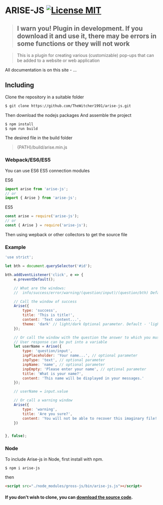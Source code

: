 # ARISE-JS [![License MIT](https://img.shields.io/badge/license-MIT-blue.svg)](https://github.com/TheWitcher1991/arise-js/blob/master/LICENSE)

>## I warn you! Plugin in development. If you download it and use it, there may be errors in some functions or they will not work

> This is a plugin for creating various (customizable) pop-ups that can be added to a website or web application

All documentation is on this site - ...
## Including

Clone the repository in a suitable folder

```bash
$ git clone https://github.com/TheWitcher1991/arise-js.git
```

Then download the nodejs packages
And assemble the project

```bash
$ npm install
$ npm run build
```

The desired file in the build folder

> {PATH}/build/arise.min.js

### Webpack/ES6/ES5

You can use ES6 ES5 connection modules

ES6
```js
import arise from 'arise-js';
// or 
import { Arise } from 'arise-js';
```

ES5
```js
const arise = require('arise-js');
// or
const { Arise } = require('arise-js');
```

Then using wepback or other collectors to get the source file

### Example
```js
'use strict';

let bth = document.querySelector('#id');

bth.addEventListener('click', e => {
    e.preventDefault();

    // What are the windows:
    //  info/success/error/warning/(question/input)/(question/bth) Default - 'info'

    // Call the window of success
    Arise({
        type: 'success', 
        title: 'This is title!',
        content: 'Text content...',
        theme: 'dark' // light/dark Optional parameter. Default - 'light'
    });

    // Or call the window with the question the answer to which you must enter in the input,
    // User response can be put into a variable
    let userName = Arise({
        type: 'question/input',
        inpPlaceholder: 'Your name...', // optional parameter
        inpType: 'text', // optional parameter
        inpName: 'name', // optional parameter
        inpEmpty: 'Please enter your name', // optional parameter
        title: 'What is your name?',
        content: 'This name will be displayed in your messages.'
    });

    // userName = input.value

    // Or call a warning window
    Arise({
        type: 'warning',
        title: 'Are you sure?',
        content: 'You will not be able to recover this imaginary file!'
    })


}, false);
```

### Node

To include Arise-js in Node, first install with npm.

```bash
$ npm i arise-js
```

then

```html
<script src="./node_modules/gross-js/bin/arise-js.js"></script>
```




#### If you don't wish to clone, you can [download the source code](https://github.com/TheWitcher1991/arise-js/archive/master.zip).